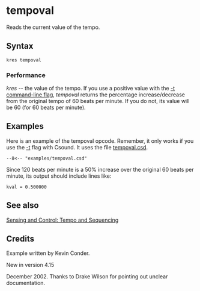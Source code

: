 <!--
id:tempoval
category:Instrument Control:Sensing and Control
-->
# tempoval
Reads the current value of the tempo.

## Syntax
``` csound-orc
kres tempoval
```

### Performance

_kres_ -- the value of the tempo. If you use a positive value with the [-t command-line flag](../../), _tempoval_ returns the percentage increase/decrease from the original tempo of 60 beats per minute. If you do not, its value will be 60 (for 60 beats per minute).

## Examples

Here is an example of the tempoval opcode. Remember, it only works if you use the [-t](../../) flag with Csound. It uses the file [tempoval.csd](../../examples/tempoval.csd).

``` csound-csd title="Example of the tempoval opcode." linenums="1"
--8<-- "examples/tempoval.csd"
```

Since 120 beats per minute is a 50% increase over the original 60 beats per minute, its output should include lines like:

```
kval = 0.500000
```

## See also

[Sensing and Control: Tempo and Sequencing](../../control/sensing)

## Credits

Example written by Kevin Conder.

New in version 4.15

December 2002. Thanks to Drake Wilson for pointing out unclear documentation.
